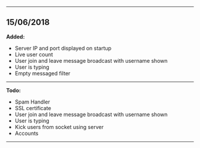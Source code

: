 -----------------------------------------------------------------------
15/06/2018
-----------------------------------------------------------------------
**Added:**
 + Server IP and port displayed on startup
 + Live user count
 + User join and leave message broadcast with username shown
 + User is typing
 + Empty messaged filter
-----------------------------------------------------------------------
**Todo:**
 + Spam Handler
 + SSL certificate
 + User join and leave message broadcast with username shown
 + User is typing
 + Kick users from socket using server
 + Accounts
-----------------------------------------------------------------------
